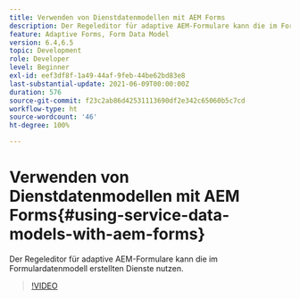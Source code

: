 ```yaml
---
title: Verwenden von Dienstdatenmodellen mit AEM Forms
description: Der Regeleditor für adaptive AEM-Formulare kann die im Formulardatenmodell erstellten Dienste nutzen.
feature: Adaptive Forms, Form Data Model
version: 6.4,6.5
topic: Development
role: Developer
level: Beginner
exl-id: eef3df8f-1a49-44af-9feb-44be62bd83e8
last-substantial-update: 2021-06-09T00:00:00Z
duration: 576
source-git-commit: f23c2ab86d42531113690df2e342c65060b5c7cd
workflow-type: ht
source-wordcount: '46'
ht-degree: 100%

---
```


# Verwenden von Dienstdatenmodellen mit AEM Forms{#using-service-data-models-with-aem-forms}

Der Regeleditor für adaptive AEM-Formulare kann die im Formulardatenmodell erstellten Dienste nutzen.

>[!VIDEO](https://video.tv.adobe.com/v/17739?quality=12&learn=on)
